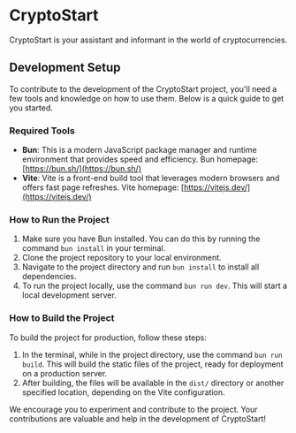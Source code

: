 # CryptoStart
CryptoStart is your assistant and informant in the world of cryptocurrencies.


## Development Setup

To contribute to the development of the CryptoStart project, you'll need a few tools and knowledge on how to use them. Below is a quick guide to get you started.

### Required Tools

- **Bun**: This is a modern JavaScript package manager and runtime environment that provides speed and efficiency. Bun homepage: [https://bun.sh/](https://bun.sh/)
- **Vite**: Vite is a front-end build tool that leverages modern browsers and offers fast page refreshes. Vite homepage: [https://vitejs.dev/](https://vitejs.dev/)

### How to Run the Project

1. Make sure you have Bun installed. You can do this by running the command `bun install` in your terminal.
2. Clone the project repository to your local environment.
3. Navigate to the project directory and run `bun install` to install all dependencies.
4. To run the project locally, use the command `bun run dev`. This will start a local development server.

### How to Build the Project

To build the project for production, follow these steps:

1. In the terminal, while in the project directory, use the command `bun run build`. This will build the static files of the project, ready for deployment on a production server.
2. After building, the files will be available in the `dist/` directory or another specified location, depending on the Vite configuration.

We encourage you to experiment and contribute to the project. Your contributions are valuable and help in the development of CryptoStart!

